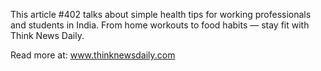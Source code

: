 This article #402 talks about simple health tips for working professionals and students in India. From home workouts to food habits — stay fit with Think News Daily.

Read more at: www.thinknewsdaily.com